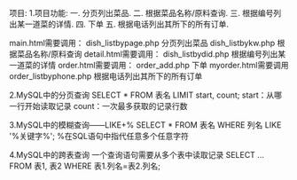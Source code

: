 项目:
1.项目功能:
一. 分页列出菜品.
二. 根据菜品名称/原料查询.
三. 根据编号列出某一道菜的详情.
四. 下单
五. 根据电话列出其所下的所有订单.

 main.html需要调用：
dish_listbypage.php		 分页列出菜品
dish_listbykw.php		 根据菜品名称/原料查询
  detail.html需要调用：
dish_listbydid.php		 根据编号列出某一道菜的详情
  order.html需要调用：
order_add.php			 下单
  myorder.html需要调用
order_listbyphone.php	 根据电话列出其所下的所有订单


2.MySQL中的分页查询
SELECT  *  FROM  表名   LIMIT  start, count;
  start：从哪一行开始读取记录
  count：一次最多获取的记录行数


3.MySQL中的模糊查询——LIKE+%
SELECT  *  FROM  表名   WHERE  列名  LIKE  '%关键字%'; 
  %在SQL语句中指代任意多个任意字符


4.MySQL中的跨表查询
  一个查询语句需要从多个表中读取记录
   SELECT ... FROM 表1, 表2  WHERE 表1.列名=表2.列名;